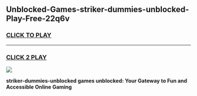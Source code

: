 
## Unblocked-Games-striker-dummies-unblocked-Play-Free-22q6v
<h3>
<a href="https://premium76.site?title=striker-dummies-unblocked&ref=20M">CLICK TO PLAY</a></h3>
<hr>

<h3>
<a href="https://premium76.site?title=striker-dummies-unblocked&ref=20M">CLICK 2 PLAY</a>
  
</h3>

<a href="https://premium76.site?title=striker-dummies-unblocked&ref=19M"><img src="https://clearcache.store/games.png"></a>


**striker-dummies-unblocked games unblocked: Your Gateway to Fun and Accessible Online Gaming**
